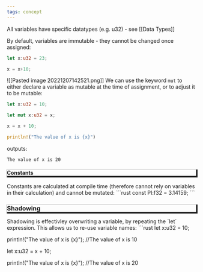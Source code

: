 ```yaml
---
tags: concept
---
```

All variables have specific datatypes (e.g. u32) - see [[Data Types]]

By default, variables are immutable - they cannot be changed once assigned:

```rust
let x:u32 = 23;

x = x+10;
```
![[Pasted image 20221207142521.png]]
We can use the keyword `mut` to either declare a variable as mutable at the time of assignment, or to adjust it to be mutable:
```rust
let x:u32 = 10;

let mut x:u32 = x;

x = x + 10;

println!("The value of x is {x}")
```
outputs:
```terminal
The value of x is 20
```

<h4 style="box-shadow: 2px 2px 2px 2px;">Constants</h4>
Constants are calculated at compile time (therefore cannot rely on variables in their calculation) and cannot be mutated:
```rust
const PI:f32 = 3.14159;
```
<h3 style="box-shadow: 2px 2px 2px 2px; ">Shadowing</h3>
Shadowing is effectivley overwriting a variable, by repeating the `let` expression. This allows us to re-use variable names:
```rust
let x:u32 = 10;

println!("The value of x is {x}"); //The value of x is 10

let x:u32 = x + 10;

println!("The value of x is {x}"); //The value of x is 20
```

